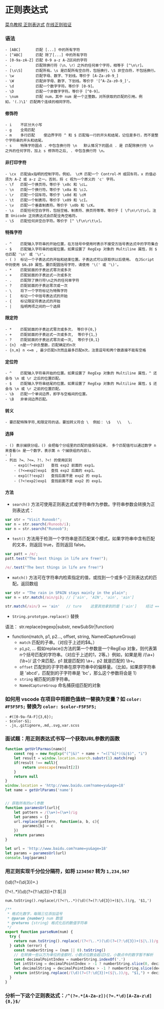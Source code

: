 # 正则表达式

[菜鸟教程 正则表达式](https://www.runoob.com/regexp/regexp-syntax.html)
[在线正则验证](https://regex101.com/)

### 语法
    - [ABC]   	  匹配 [...] 中的所有字符
    - [^ABC]   	  匹配 除了[...] 中的所有字符
    - [0-9a-zA-Z] 匹配 0-9 a-z A-Z区间的字符
    - .           匹配除换行符（\n、\r）之外的任何单个字符，相等于 [^\n\r]。
    - [\s\S]      匹配所有。\s 是匹配所有空白符，包括换行，\S 非空白符，不包括换行。
    - \w          匹配字母、数字、下划线。等价于 [A-Za-z0-9_]
    - \W          匹配非字母、数字、下划线。等价于 '[^A-Za-z0-9_]'。
    - \d          匹配一个数字字符。等价于 [0-9]。
    - \D          匹配一个非数字字符。等价于 [^0-9]。
    - \num        匹配 num，其中 num 是一个正整数。对所获取的匹配的引用。例如，'(.)\1' 匹配两个连续的相同字符。

#### 修饰符
    - i    不区分大小写
    - g    全局匹配
    - m    多行匹配    使边界字符 ^ 和 $ 匹配每一行的开头和结尾，记住是多行，而不是整个字符串的开头和结尾。
    - s    特殊字符圆点 . 中包含换行符 \n   默认情况下的圆点 . 是 匹配除换行符 \n 之外的任何字符，加上 s 修饰符之后, . 中包含换行符 \n。
    
#### 非打印字符
    - \cx  匹配由x指明的控制字符。例如， \cM 匹配一个 Control-M 或回车符。x 的值必须为 A-Z 或 a-z 之一。否则，将 c 视为一个原义的 'c' 字符。
    - \f   匹配一个换页符。等价于 \x0c 和 \cL。
    - \n   匹配一个换行符。等价于 \x0a 和 \cJ。
    - \r   匹配一个回车符。等价于 \x0d 和 \cM
    - \t   匹配一个制表符。等价于 \x09 和 \cI。
    - \v   匹配一个垂直制表符。等价于 \x0b 和 \cK。
    - \s   匹配任何空白字符，包括空格、制表符、换页符等等。等价于 [ \f\n\r\t\v]。注意 Unicode 正则表达式会匹配全角空格符。
    - \S   匹配任何非空白字符。等价于 [^ \f\n\r\t\v]。

#### 特殊字符
    - ^    匹配输入字符串的开始位置，在方括号中使用时表示不接受方括号表达式中的字符集合
    - $    匹配输入字符串的结尾位置。如果设置了 RegExp 对象的 Multiline 属性，则 $ 也匹配 '\n' 或 '\r'。
    - ( )  标记一个子表达式的开始和结束位置。子表达式可以获取供以后使用。 在JScript 中则使用 $0…$9 属性。要匹配圆括号字符，请使用 '\(' 或 '\)'。
    - *    匹配前面的子表达式零次或多次
    - +    匹配前面的子表达式一次或多次
    - .    匹配除了换行符\n之外的任何单字符
    - ?    匹配前面的子表达零次或一次
    - \    将下一个字符标记为特殊字符
    - [    标记一个中括号表达式的开始
    - {    标记限定符表达式的开始
    - |    指明两项之间的一个选择

#### 限定符
    - *    匹配前面的子表达式零次或多次， 等价于{0,}
    - +    匹配前面的子表达式一次或多次,  等价于{1,}
    - ?    匹配前面的子表达式零次或一次,  等价于{0,1}
    - {n}  n是一个非负整数，匹配确定的n次
    - {n,m} n <=m , 最少匹配n次而且最多匹配m次，注意逗号和两个数直接不能有空格

#### 定位符
    - ^    匹配输入字符串开始的位置。如果设置了 RegExp 对象的 Multiline 属性，^ 还会与 \n 或 \r 之后的位置匹配。
    - $    匹配输入字符串结尾的位置。如果设置了 RegExp 对象的 Multiline 属性，$ 还会与 \n 或 \r 之前的位置匹配。
    - \b   匹配一个单词边界，即字与空格间的位置。
    - \B   非单词边界匹配。

#### 转义
    - 要匹配特殊字符,和限定符的话，要加转义符合 \  例如： \$   \\   \.
    
#### 选择
    - () 表示捕获分组，() 会把每个分组里的匹配的值保存起来， 多个匹配值可以通过数字 n 来查看(n 是一个数字，表示第 n 个捕获组的内容)。
    - |
    - 列出 ?=、?<=、?!、?<! 的使用区别
        - exp1(?=exp2)   查找 exp2 前面的 exp1。
        - (?<=exp2)exp1  查找 exp2 后面的 exp1。
        - exp1(?!exp2)   查找后面不是 exp2 的 exp1。
        - (?<!exp2)exp1  查找前面不是 exp2 的 exp1。

#### 方法
- `search()` 方法可使用正则表达式或字符串作为参数。字符串参数会转换为正则表达式：

```js
var str = "Visit Runoob!"; 
var n = str.search(/Runoob/i);
var n = str.search("Runoob");
```

- `test()` 方法用于检测一个字符串是否匹配某个模式，如果字符串中含有匹配的文本，则返回 true，否则返回 false。

```js
var patt = /e/;
patt.test("The best things in life are free!");

/e/.test("The best things in life are free!")
```

- `match()` 方法可在字符串内检索指定的值，或找到一个或多个正则表达式的匹配。返回数组

```js
var str = "The rain in SPAIN stays mainly in the plain"; 
var n = str.match(/ain/gi); // ['ain', 'AIN', 'ain', 'ain']

str.match(/ain/) == 'ain'   // ture    这里其他拿到的是 ['ain']    经过 == 隐示转换， 把['ain'].toStrin() == 'ain'
```

- `String.prototype.replace()`  替换

语法： str.replace(regexp|substr, newSubStr|function)

- function(match, p1, p2..., offset, string, NamedCaptureGroup)
    - `match`	匹配的子串。（对应于上述的$&。）
    - `p1`,`p2`, ...	假如replace()方法的第一个参数是一个RegExp 对象，则代表第n个括号匹配的字符串。（对应于上述的$1，$2等。）例如，如果是用 /(\a+)(\b+)/ 这个来匹配，p1 就是匹配的 \a+，p2 就是匹配的 \b+。
    - `offset`	匹配到的子字符串在原字符串中的偏移量。（比如，如果原字符串是 'abcd'，匹配到的子字符串是 'bc'，那么这个参数将会是 1）
    - `string`	被匹配的原字符串。
    - `NamedCaptureGroup`	命名捕获组匹配的对象
    

### 如何用 vscode 在项目中将颜色值统一替换为变量？如 `color: #F5F5F5;` 替换为 `color: $color-F5F5F5;`
    - #([0-9a-fA-F]{3,6});
    - $color-$1;
    - .js,.gitignore,.md,.svg,var.scss
### 面试题：用正则表达式书写一个获取URL参数的函数

```js
function getUrlParmas(name){
    const reg = new RegExp("(^|&)" + name + "=([^&]*)(&|$)", "i")
    let result = window.location.search.substr(1).match(reg)
    if(result !== null){
        return unescape(result[2])
    }
    return null
}
window.location = 'http://www.baidu.com?name=yu&age=18'
let name = getUrlParams('name')


// 获取所有的url参数
function paramesUrl(url){
    let pattern = /(\w+)=(\w+)/ig
    let parames = {}
    url.replace(pattern, function(a, b, c){
        parames[b] = c
    })
    return parames
}

let url = 'http://www.baidu.com?name=yu&age=18'
let params = paramesUrl(url)
console.log(params)
```

### 用正则实现千分位分隔符，如将 `1234567` 转为 `1,234,567`

(\d)(?=(\d{3})+\.)

(?<!\..*)(\d)(?=(?:\d{3})+(?:$|\.))

`num.toString().replace(/(?<!\..*)(\d)(?=(?:\d{3})+($|\.))/g, '$1,')`

```js
/**
 * 格式化数字，每隔三位添加逗号
 * @param {number} num 数值
 * @returns {string} 格式化后的数值字符串
 */
export function parseNum(num) {
  try {
    return num.toString().replace(/(?<!\..*)(\d)(?=(?:\d{3})+($|\.))/g, '$1,')
  } catch (error) {
    const numberString = (num || 0).toString()
    // 在转换一些以万为单位的金额时，小数点位数会超过3位，小数点中的数字暂不解析
    const decimalPointIndex = numberString.indexOf('.')
    let intString = decimalPointIndex > -1 ? numberString.slice(0, decimalPointIndex) : numberString
    let decimalString = decimalPointIndex > -1 ? numberString.slice(decimalPointIndex) : ''
    return intString.replace(/(\d)(?=(?:\d{3})+($|\.))/g, "$1,") + decimalString
  }
}
```

### 分析一下这个正则表达式：`/^(?=.*[A-Za-z])(?=.*\d)[A-Za-z\d]{8,}$/`